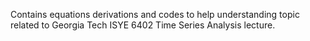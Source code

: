 Contains equations derivations and codes to help understanding topic related to Georgia Tech ISYE 6402 Time Series Analysis lecture.
